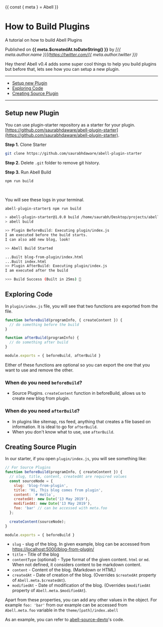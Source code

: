 {{ const { meta } = Abell }}

# How to Build Plugins

A tutorial on how to build Abell Plugins

Published on **{{ meta.$createdAt.toDateString() }}** by *[{{ meta.author.name }}](https://twitter.com/{{ meta.author.twitter }})*

Hey there! Abell v0.4 adds some super cool things to help you build plugins but before that, lets see how you can setup a new plugin.

---
- [Setup new Plugin](#setup-new-plugin)
- [Exploring Code](#exploring-code)
- [Creating Source Plugin](#creating-source-plugin)
---

## Setup new Plugin

You can use plugin-starter repository as a starter for your plugin. [https://github.com/saurabhdaware/abell-plugin-starter](https://github.com/saurabhdaware/abell-plugin-starter).

**Step 1.** Clone Starter
```sh
git clone https://github.com/saurabhdaware/abell-plugin-starter
```

**Step 2.** Delete `.git` folder to remove git history.

**Step 3.** Run Abell Build
```sh
npm run build
```

<br/>

You will see these logs in your terminal.

```sh
abell-plugin-starter$ npm run build

> abell-plugin-starter@1.0.0 build /home/saurabh/Desktop/projects/abellorg/abell-plugin-starter
> abell build

>> Plugin BeforeBuild: Executing plugin/index.js
I am executed before the build starts.
I can also add new blog, look!

>> Abell Build Started

...Built blog-from-plugin/index.html
...Built index.html
>> Plugin AfterBuild: Executing plugin/index.js
I am executed after the build

>>> Build Success (Built in 25ms) 🌻
```

## Exploring Code

In `plugin/index.js` file, you will see that two functions are exported from the file.

```js
function beforeBuild(programInfo, { createContent }) {
  // do something before the build
}

function afterBuild(programInfo) {
  // do something after build
}

module.exports = { beforeBuild, afterBuild }
```

Either of these functions are optional so you can export the one that you want to use and remove the other.

### When do you need `beforeBuild`?

- Source Plugins. `createContent` function in beforeBuild, allows us to create new blog from plugin.

### When do you need `afterBuild`?

- In plugins like sitemap, rss feed, anything that creates a file based on information. It is ideal to go for `afterBuild`.
- When you don't know what to use, use `afterBuild`.


## Creating Source Plugin

In our starter, if you open `plugin/index.js`, you will see something like:

```js
// For Source Plugins
function beforeBuild(programInfo, { createContent }) {
  // slug, title, content, createdAt are required values
  const sourceNode = {
    slug: 'blog-from-plugin',
    title: 'Hi, This blog comes from plugin',
    content: `# Hello`,
    createdAt: new Date('13 May 2019'),
    modifiedAt: new Date('13 May 2019'),
    foo: 'bar' // can be accessed with meta.foo
  };
  
  createContent(sourceNode);
}

module.exports = { beforeBuild }
```

- `slug` - slug of the blog. In given example, blog can be accessed from [https://localhost:5000/blog-from-plugin/](https://localhost:5000/blog-from-plugin/)
- `title` - Title of the blog
- `contentType` (optional) - Type format of the given content. `html` or `md`. When not defined, it considers content to be markdown content. 
- `content` - Content of the blog. (Markdown or HTML)
- `createdAt` - Date of creation of the blog. (Overrides `$createdAt` property of `Abell.meta.$createdAt`).
- `modifiedAt` - Date of modification of the blog. (Overrides `$modifiedAt` property of `Abell.meta.$modifiedAt`).

Apart from these properties, you can add any other values in the object. For example `foo: 'bar'` from our example can be accessed from `Abell.meta.foo` variable in the `theme/[path]/index.abell`


As an example, you can refer to [abell-source-devto](https://github.com/abelljs/official-plugins/blob/main/abell-source-devto/plugin/index.js)'s code.


